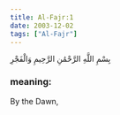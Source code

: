 ```yaml
---
title: Al-Fajr:1
date: 2003-12-02
tags: ["Al-Fajr"]
---
```

بِسْمِ اللَّهِ الرَّحْمَٰنِ الرَّحِيمِ وَالْفَجْرِ
### meaning: 
By the Dawn,
